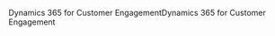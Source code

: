 <span data-ttu-id="b0e5d-101">Dynamics 365 for Customer Engagement</span><span class="sxs-lookup"><span data-stu-id="b0e5d-101">Dynamics 365 for Customer Engagement</span></span>
